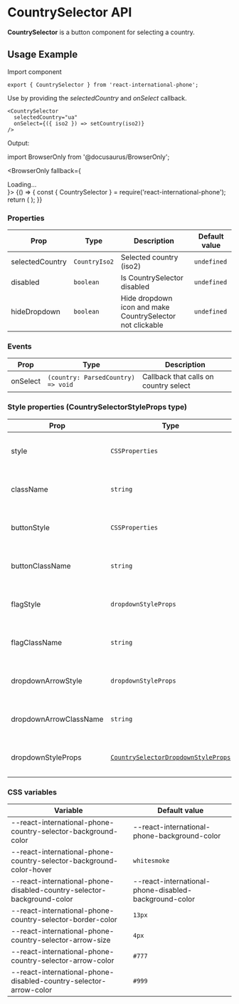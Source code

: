 # CountrySelector API

**CountrySelector** is a button component for selecting a country.

## Usage Example

Import component

```tsx
export { CountrySelector } from 'react-international-phone';
```

Use by providing the _selectedCountry_ and _onSelect_ callback.

```tsx
<CountrySelector
  selectedCountry="ua"
  onSelect={({ iso2 }) => setCountry(iso2)}
/>
```

Output:

import BrowserOnly from '@docusaurus/BrowserOnly';

<BrowserOnly fallback={<div>Loading...</div>}>
{() => {
const { CountrySelector } = require('react-international-phone');
return (
<CountrySelector selectedCountry="ua" />
);
}}
</BrowserOnly>

### Properties

| Prop            | Type          | Description                                               | Default value |
| --------------- | ------------- | --------------------------------------------------------- | ------------- |
| selectedCountry | `CountryIso2` | Selected country (iso2)                                   | `undefined`   |
| disabled        | `boolean`     | Is CountrySelector disabled                               | `undefined`   |
| hideDropdown    | `boolean`     | Hide dropdown icon and make CountrySelector not clickable | `undefined`   |

### Events

| Prop     | Type                               | Description                           |
| -------- | ---------------------------------- | ------------------------------------- |
| onSelect | `(country: ParsedCountry) => void` | Callback that calls on country select |

### Style properties (CountrySelectorStyleProps type)

| Prop                   | Type                                                                      | Description                                             |
| ---------------------- | ------------------------------------------------------------------------- | ------------------------------------------------------- |
| style                  | `CSSProperties`                                                           | Custom styles for **CountrySelector container**         |
| className              | `string`                                                                  | Custom className for **CountrySelector container**      |
| buttonStyle            | `CSSProperties`                                                           | Custom styles for **CountrySelector button**            |
| buttonClassName        | `string`                                                                  | Custom className for **CountrySelector button**         |
| flagStyle              | `dropdownStyleProps`                                                      | Custom styles for **CountrySelector flag**              |
| flagClassName          | `string`                                                                  | Custom className for **CountrySelector flag**           |
| dropdownArrowStyle     | `dropdownStyleProps`                                                      | Custom styles for **CountrySelector dropdown arrow**    |
| dropdownArrowClassName | `string`                                                                  | Custom className for **CountrySelector dropdown arrow** |
| dropdownStyleProps     | [`CountrySelectorDropdownStyleProps`](#CountrySelectorDropdownStyleProps) | Style properties for **CountrySelector dropdown**       |

### CSS variables

| Variable                                                               | Default value                                         |
| ---------------------------------------------------------------------- | ----------------------------------------------------- |
| --react-international-phone-country-selector-background-color          | --react-international-phone-background-color          |
| --react-international-phone-country-selector-background-color-hover    | `whitesmoke`                                          |
| --react-international-phone-disabled-country-selector-background-color | --react-international-phone-disabled-background-color |
| --react-international-phone-country-selector-border-color              | `13px`                                                |
| --react-international-phone-country-selector-arrow-size                | `4px`                                                 |
| --react-international-phone-country-selector-arrow-color               | `#777`                                                |
| --react-international-phone-disabled-country-selector-arrow-color      | `#999`                                                |
